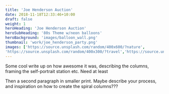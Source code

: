 ```yaml
---
title: 'Joe Henderson Auction'
date: 2018-11-18T12:33:46+10:00
draft: false
weight: 1
heroHeading: 'Joe Henderson Auction'
heroSubHeading: '80s Theme w/neon balloons'
heroBackground: 'images/balloon_wall.png'
thumbnail: 'work/joe_henderson_party.png'
images: ['https://source.unsplash.com/random/400x600/?nature', 
'https://source.unsplash.com/random/400x300/?travel','https://source.unsplash.com/random/400x300/?architecture','https://source.unsplash.com/random/400x600/?buildings','https://source.unsplash.com/random/400x300/?city','https://source.unsplash.com/random/400x600/?business']
---
```


Some cool write up on how awesome it was, describing the columns, framing
the self-portrait station etc. Need at least


Then a second paragraph in smaller print. Maybe describe your process, and
inspiration on how to create the spiral columns???
